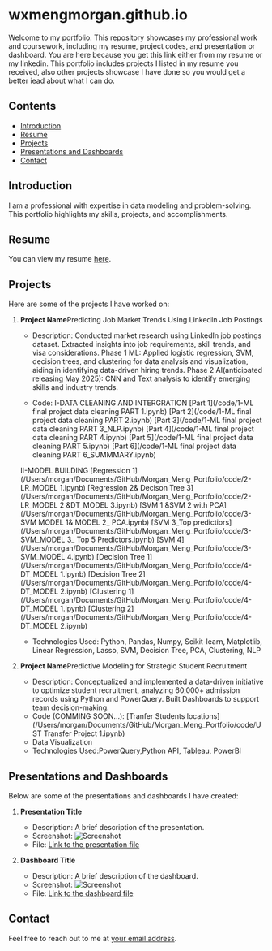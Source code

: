 # wxmengmorgan.github.io

Welcome to my portfolio. This repository showcases my professional work and coursework, including my resume, project codes, and presentation or dashboard.
You are here because you get this link either from my resume or my linkedin. 
This portfolio includes projects I listed in my resume you received, also other projects showcase I have done so you would get a better iead about what I can do.

## Contents

- [Introduction](#introduction)
- [Resume](#resume)
- [Projects](#projects)
- [Presentations and Dashboards](#presentations-and-dashboards)
- [Contact](#contact)

## Introduction

I am a professional with expertise in data modeling and problem-solving. This portfolio highlights my skills, projects, and accomplishments.

## Resume

You can view my resume [here](path/to/your/resume.pdf).

## Projects

Here are some of the projects I have worked on:

1. **Project Name**Predicting Job Market Trends Using LinkedIn Job Postings		
   - Description: Conducted market research using LinkedIn job postings dataset. Extracted insights into job requirements, skill trends, and visa considerations. 
   Phase 1 ML: Applied logistic regression, SVM, decision trees, and clustering for data analysis and visualization, aiding in identifying data-driven hiring trends.
   Phase 2 AI(anticipated releasing May 2025): CNN and Text analysis to identify emerging skills and industry trends.
   
   - Code: 
    I-DATA CLEANING AND INTERGRATION
    [Part 1](/code/1-ML final project data cleaning PART 1.ipynb)
    [Part 2](/code/1-ML final project data cleaning PART 2.ipynb)
    [Part 3](/code/1-ML final project data cleaning PART 3_NLP.ipynb)
    [Part 4](/code/1-ML final project data cleaning PART 4.ipynb)
    [Part 5](/code/1-ML final project data cleaning PART 5.ipynb)
    [Part 6](/code/1-ML final project data cleaning PART 6_SUMMMARY.ipynb)
   
    II-MODEL BUILDING
    [Regression 1](/Users/morgan/Documents/GitHub/Morgan_Meng_Portfolio/code/2-LR_MODEL 1.ipynb)
    [Regression 2& Decison Tree 3](/Users/morgan/Documents/GitHub/Morgan_Meng_Portfolio/code/2-LR_MODEL 2 &DT_MODEL 3.ipynb)
    [SVM 1 &SVM 2 with PCA](/Users/morgan/Documents/GitHub/Morgan_Meng_Portfolio/code/3-SVM MODEL 1& MODEL 2_ PCA.ipynb)
    [SVM 3_Top predictiors](/Users/morgan/Documents/GitHub/Morgan_Meng_Portfolio/code/3-SVM_MODEL 3_ Top 5 Predictors.ipynb)
    [SVM 4](/Users/morgan/Documents/GitHub/Morgan_Meng_Portfolio/code/3-SVM_MODEL 4.ipynb)
    [Decision Tree 1](/Users/morgan/Documents/GitHub/Morgan_Meng_Portfolio/code/4-DT_MODEL 1.ipynb)
    [Decision Tree 2](/Users/morgan/Documents/GitHub/Morgan_Meng_Portfolio/code/4-DT_MODEL 2.ipynb)
    [Clustering 1](/Users/morgan/Documents/GitHub/Morgan_Meng_Portfolio/code/4-DT_MODEL 1.ipynb)
    [Clustering 2](/Users/morgan/Documents/GitHub/Morgan_Meng_Portfolio/code/4-DT_MODEL 2.ipynb)
    
    
   - Technologies Used: Python, Pandas, Numpy, Scikit-learn, Matplotlib, Linear Regression, Lasso, SVM, Decision Tree, PCA, Clustering, NLP

2. **Project Name**Predictive Modeling for Strategic Student Recruitment                                      
   - Description: Conceptualized and implemented a data-driven initiative to optimize student recruitment, analyzing 60,000+ admission records using Python and PowerQuery.
                  Built Dashboards to support team decision-making.
   - Code (COMMING SOON...): [Tranfer Students locations](/Users/morgan/Documents/GitHub/Morgan_Meng_Portfolio/code/UST Transfer Project 1.ipynb)
   - Data Visualization
   - Technologies Used:PowerQuery,Python API, Tableau, PowerBI 

## Presentations and Dashboards

Below are some of the presentations and dashboards I have created:

1. **Presentation Title**
   - Description: A brief description of the presentation.
   - Screenshot: ![Screenshot](path/to/screenshot.png)
   - File: [Link to the presentation file](path/to/presentation/file)

2. **Dashboard Title**
   - Description: A brief description of the dashboard.
   - Screenshot: ![Screenshot](path/to/screenshot.png)
   - File: [Link to the dashboard file](path/to/dashboard/file)

## Contact

Feel free to reach out to me at [your email address](mailto:your-email@example.com).
